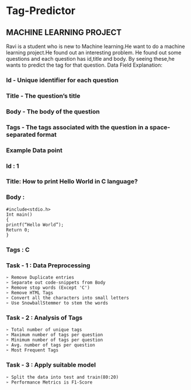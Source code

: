 # Tag-Predictor

## MACHINE LEARNING PROJECT
Ravi is a student who is new to Machine learning.He want to do a machine learning project.He
found out an interesting problem. He found out some questions and each question has id,title and
body. By seeing these,he wants to predict the tag for that question.
Data Field Explanation:
### Id - Unique identifier for each question

### Title - The question’s title
### Body - The body of the question
### Tags - The tags associated with the question in a space-separated format
### Example Data point
### Id : 1
### Title​: How to print Hello World in C language?
### Body ​:
    #include<stdio.h>
    Int main()
    {
    printf(“Hello World”);
    Return 0;
    }
### Tags ​: C
### Task - 1 : Data Preprocessing
    ➢ Remove Duplicate entries
    ➢ Separate out code-snippets from Body
    ➢ Remove stop words (Except 'C')
    ➢ Remove HTML Tags
    ➢ Convert all the characters into small letters
    ➢ Use SnowballStemmer to stem the words
### Task - 2 : Analysis of Tags
    ➢ Total number of unique tags
    ➢ Maximum number of tags per question
    ➢ Minimum number of tags per question
    ➢ Avg. number of tags per question
    ➢ Most Frequent Tags
### Task - 3 : Apply suitable model
    ➢ Split the data into test and train(80:20)
    ➢ Performance Metrics is F1-Score


